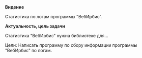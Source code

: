 **Видение**

Статистика по логам программы "ВебИрбис".

**Актуальность, цель задачи**

Статистика "ВебИрбис" нужна библиотеке для...

Цели: Написать программу по сбору информации программы "ВебИрбис" по логам.
